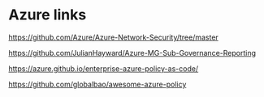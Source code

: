 # Azure links
https://github.com/Azure/Azure-Network-Security/tree/master


https://github.com/JulianHayward/Azure-MG-Sub-Governance-Reporting


https://azure.github.io/enterprise-azure-policy-as-code/


https://github.com/globalbao/awesome-azure-policy

